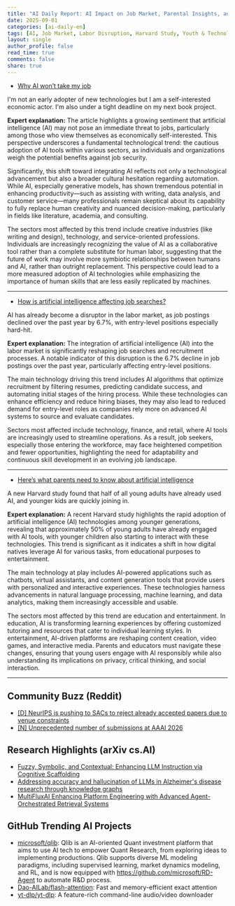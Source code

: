 ```yaml
---
title: "AI Daily Report: AI Impact on Job Market, Parental Insights, and Personal Perspectives (2025-09-01)"
date: 2025-09-01
categories: [ai-daily-en]
tags: [AI, Job Market, Labor Disruption, Harvard Study, Youth & Technology, Economic Impact, Technology Adoption]
layout: single
author_profile: false
read_time: true
comments: false
share: true
---
```

- [Why AI won’t take my job](https://www.ft.com/content/0b56a85d-e71e-49c4-802f-316ed83cb386)

I'm not an early adopter of new technologies but I am a self-interested economic actor. I'm also under a tight deadline on my next book project.

**Expert explanation:**
The article highlights a growing sentiment that artificial intelligence (AI) may not pose an immediate threat to jobs, particularly among those who view themselves as economically self-interested. This perspective underscores a fundamental technological trend: the cautious adoption of AI tools within various sectors, as individuals and organizations weigh the potential benefits against job security.

Significantly, this shift toward integrating AI reflects not only a technological advancement but also a broader cultural hesitation regarding automation. While AI, especially generative models, has shown tremendous potential in enhancing productivity—such as assisting with writing, data analysis, and customer service—many professionals remain skeptical about its capability to fully replace human creativity and nuanced decision-making, particularly in fields like literature, academia, and consulting.

The sectors most affected by this trend include creative industries (like writing and design), technology, and service-oriented professions. Individuals are increasingly recognizing the value of AI as a collaborative tool rather than a complete substitute for human labor, suggesting that the future of work may involve more symbiotic relationships between humans and AI, rather than outright replacement. This perspective could lead to a more measured adoption of AI technologies while emphasizing the importance of human skills that are less easily replicated by machines.

---
- [How is artificial intelligence affecting job searches?](https://www.cbsnews.com/news/how-is-artificial-intelligence-affecting-job-searches/)

AI has already become a disruptor in the labor market, as job postings declined over the past year by 6.7%, with entry-level positions especially hard-hit.

**Expert explanation:**
The integration of artificial intelligence (AI) into the labor market is significantly reshaping job searches and recruitment processes. A notable indicator of this disruption is the 6.7% decline in job postings over the past year, particularly affecting entry-level positions. 

The main technology driving this trend includes AI algorithms that optimize recruitment by filtering resumes, predicting candidate success, and automating initial stages of the hiring process. While these technologies can enhance efficiency and reduce hiring biases, they may also lead to reduced demand for entry-level roles as companies rely more on advanced AI systems to source and evaluate candidates.

Sectors most affected include technology, finance, and retail, where AI tools are increasingly used to streamline operations. As a result, job seekers, especially those entering the workforce, may face heightened competition and fewer opportunities, highlighting the need for adaptability and continuous skill development in an evolving job landscape.

---
- [Here’s what parents need to know about artificial intelligence](https://www.abc15.com/news/local-news/heres-what-parents-need-to-know-about-artificial-intelligence)

A new Harvard study found that half of all young adults have already used AI, and younger kids are quickly joining in.

**Expert explanation:**
A recent Harvard study highlights the rapid adoption of artificial intelligence (AI) technologies among younger generations, revealing that approximately 50% of young adults have already engaged with AI tools, with younger children also starting to interact with these technologies. This trend is significant as it indicates a shift in how digital natives leverage AI for various tasks, from educational purposes to entertainment.

The main technology at play includes AI-powered applications such as chatbots, virtual assistants, and content generation tools that provide users with personalized and interactive experiences. These technologies harness advancements in natural language processing, machine learning, and data analytics, making them increasingly accessible and usable.

The sectors most affected by this trend are education and entertainment. In education, AI is transforming learning experiences by offering customized tutoring and resources that cater to individual learning styles. In entertainment, AI-driven platforms are reshaping content creation, video games, and interactive media. Parents and educators must navigate these changes, ensuring that young users engage with AI responsibly while also understanding its implications on privacy, critical thinking, and social interaction.

---

## Community Buzz (Reddit)
- [[D] NeurIPS is pushing to SACs to reject already accepted papers due to venue constraints](https://www.reddit.com/r/MachineLearning/comments/1n4bebi/d_neurips_is_pushing_to_sacs_to_reject_already/)
- [[N] Unprecedented number of submissions at AAAI 2026](https://www.reddit.com/r/MachineLearning/comments/1n1wm8n/n_unprecedented_number_of_submissions_at_aaai_2026/)

## Research Highlights (arXiv cs.AI)
- [Fuzzy, Symbolic, and Contextual: Enhancing LLM Instruction via Cognitive Scaffolding](https://arxiv.org/abs/2508.21204)
- [Addressing accuracy and hallucination of LLMs in Alzheimer's disease research through knowledge graphs](https://arxiv.org/abs/2508.21238)
- [MultiFluxAI Enhancing Platform Engineering with Advanced Agent-Orchestrated Retrieval Systems](https://arxiv.org/abs/2508.21307)

## GitHub Trending AI Projects
- [microsoft/qlib](microsoft/qlib): Qlib is an AI-oriented Quant investment platform that aims to use AI tech to empower Quant Research, from exploring ideas to implementing productions. Qlib supports diverse ML modeling paradigms, including supervised learning, market dynamics modeling, and RL, and is now equipped with https://github.com/microsoft/RD-Agent to automate R&D process.
- [Dao-AILab/flash-attention](Dao-AILab/flash-attention): Fast and memory-efficient exact attention
- [yt-dlp/yt-dlp](yt-dlp/yt-dlp): A feature-rich command-line audio/video downloader
